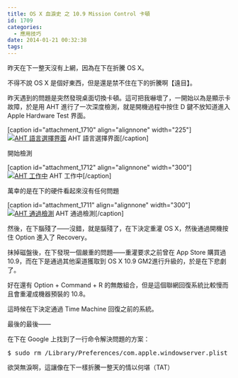 ```yaml
---
title: OS X 血淚史 之 10.9 Mission Control 卡頓
id: 1709
categories:
  - 應用技巧
date: 2014-01-21 00:32:38
tags:
---
```


昨天在下一整天沒有上網，因為在下在折騰 OS X。

不得不說 OS X 是個好東西，但是還是禁不住在下的折騰啊【遠目】。

昨天遇到的問題是突然發現桌面切換卡頓。這可把我嚇壞了，一開始以為是顯示卡故障，於是用 AHT 進行了一次深度檢測，就是開機過程中按住 D 鍵不放知道進入 Apple Hardware Test 界面。

[caption id="attachment_1710" align="alignnone" width="225"][![AHT 語言選擇界面](/wp-content/uploads/2014/01/IMG_20140120_150055-225x300.jpg)](/wp-content/uploads/2014/01/IMG_20140120_150055-e1390235661918.jpg) AHT 語言選擇界面[/caption]

<!--more-->

開始檢測

[caption id="attachment_1712" align="alignnone" width="300"][![AHT 工作中](/wp-content/uploads/2014/01/IMG_20140120_150200-300x225.jpg)](/wp-content/uploads/2014/01/IMG_20140120_150200-e1390235615851.jpg) AHT 工作中[/caption]

萬幸的是在下的硬件看起來沒有任何問題

[caption id="attachment_1711" align="alignnone" width="300"][![AHT 通過檢測](/wp-content/uploads/2014/01/IMG_20140120_150130-300x225.jpg)](/wp-content/uploads/2014/01/IMG_20140120_150130-e1390236392413.jpg) AHT 通過檢測[/caption]

然後，在下腦殘了——沒錯，就是腦殘了，在下決定重灌 OS X，然後通過開機按住 Option 進入了 Recovery。

抹掉磁盤後，在下發現一個嚴重的問題——重灌要求之前曾在 App Store 購買過 10.9，而在下是通過其他渠道獲取到 OS X 10.9 GM2進行升級的，於是在下悲劇了。

好在還有 Option + Command + R 的無敵組合，但是這個聯網回復系統比較慢而且會重灌成機器預裝的 10.8。

這時候在下決定通過 Time Machine 回復之前的系統。

最後的最後——

在下在 Google 上找到了一行命令解決問題的方案：

<pre class="prettyprint linenums">$ sudo rm /Library/Preferences/com.apple.windowserver.plist</pre>

欲哭無淚啊，這讓像在下一樣折騰一整天的情以何堪（TAT）